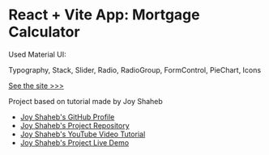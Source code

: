 # React + Vite App: Mortgage Calculator

Used Material UI:

Typography, Stack, Slider, Radio, RadioGroup, FormControl, PieChart, Icons

[See the site >>>](https://leomathot.github.io/mortgage-calculator/)


Project based on tutorial made by Joy Shaheb

- [Joy Shaheb's GitHub Profile](https://github.com/JoyShaheb)
- [Joy Shaheb's Project Repository](https://github.com/JoyShaheb/mortgage-calculator-tutorial)
- [Joy Shaheb's YouTube Video Tutorial](https://www.youtube.com/watch?v=uluphP4xXD8)
- [Joy Shaheb's Project Live Demo](https://mortgage-calculator-tutorial.vercel.app/)
